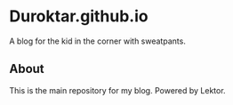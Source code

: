 Duroktar.github.io
==================

A blog for the kid in the corner with sweatpants.


About
-----

This is the main repository for my blog. Powered by Lektor.

